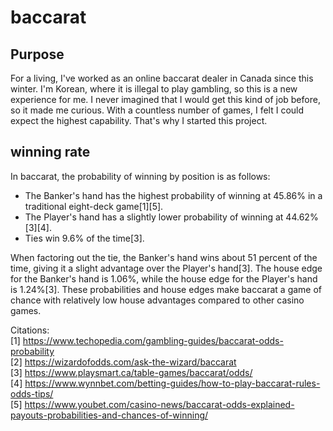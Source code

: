 # baccarat

## Purpose
For a living, I've worked as an online baccarat dealer in Canada since this winter. I'm Korean, where it is illegal to play gambling, so this is a new experience for me. I never imagined that I would get this kind of job before, so it made me curious. With a countless number of games, I felt I could expect the highest capability. That's why I started this project.

## winning rate
In baccarat, the probability of winning by position is as follows:

- The Banker's hand has the highest probability of winning at 45.86% in a traditional eight-deck game[1][5].
- The Player's hand has a slightly lower probability of winning at 44.62%[3][4].
- Ties win 9.6% of the time[3].

When factoring out the tie, the Banker's hand wins about 51 percent of the time, giving it a slight advantage over the Player's hand[3]. The house edge for the Banker's hand is 1.06%, while the house edge for the Player's hand is 1.24%[3]. These probabilities and house edges make baccarat a game of chance with relatively low house advantages compared to other casino games.

Citations:<br>
[1] https://www.techopedia.com/gambling-guides/baccarat-odds-probability<br>
[2] https://wizardofodds.com/ask-the-wizard/baccarat<br>
[3] https://www.playsmart.ca/table-games/baccarat/odds/<br>
[4] https://www.wynnbet.com/betting-guides/how-to-play-baccarat-rules-odds-tips/<br>
[5] https://www.youbet.com/casino-news/baccarat-odds-explained-payouts-probabilities-and-chances-of-winning/<br>
